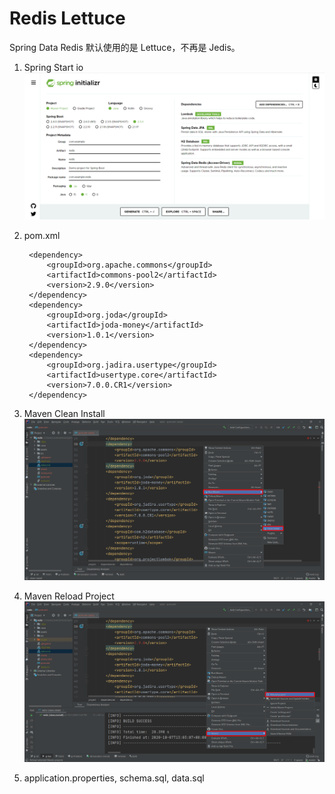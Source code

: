 # Redis Lettuce
Spring Data Redis 默认使用的是 Lettuce，不再是 Jedis。

1. Spring Start io
![Spring Start io](assets/images/spring.initializr.png)

2. pom.xml

        <dependency>
            <groupId>org.apache.commons</groupId>
            <artifactId>commons-pool2</artifactId>
            <version>2.9.0</version>
        </dependency>
        <dependency>
            <groupId>org.joda</groupId>
            <artifactId>joda-money</artifactId>
            <version>1.0.1</version>
        </dependency>
        <dependency>
            <groupId>org.jadira.usertype</groupId>
            <artifactId>usertype.core</artifactId>
            <version>7.0.0.CR1</version>
        </dependency>

3. Maven Clean Install
![Maven Clean Install](assets/images/run.maven.png)

4. Maven Reload Project
![Maven Reload Project](assets/images/maven.reload.project.png)

5. application.properties, schema.sql, data.sql